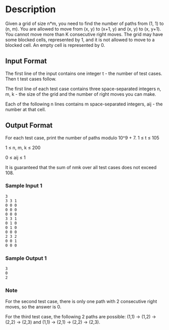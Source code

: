
# Description
Given a grid of size n*m, you need to find the number of paths from (1, 1) to (n, m). You are allowed to move from (x, y) to (x+1, y) and (x, y) to (x, y+1). You cannot move more than K consecutive right moves. The grid may have some blocked cells, represented by 1, and it is not allowed to move to a blocked cell. An empty cell is represented by 0.


## Input Format
The first line of the input contains one integer t - the number of test cases. Then t test cases follow.

The first line of each test case contains three space-separated integers n, m, k - the size of the grid and the number of right moves you can make.

Each of the following n lines contains m space-separated integers, aij - the number at that cell.


## Output Format
For each test case, print the number of paths modulo 10^9 + 7.
1 ≤ t ≤ 105

1 ≤ n, m, k ≤ 200

0 ≤ aij ≤ 1

It is guaranteed that the sum of nmk over all test cases does not exceed 108.

### Sample Input 1

```
3
3 3 1
0 0 0
0 0 0
0 0 0
3 3 1
0 1 0
0 1 0
0 0 0
2 3 2
0 0 1
0 0 0
```

### Sample Output 1
```
3
0
2
```


### Note
For the second test case, there is only one path with 2 consecutive right moves, so the answer is 0.

For the third test case, the following 2 paths are possible: (1,1) → (1,2) → (2,2) → (2,3) and (1,1) → (2,1) → (2,2) → (2,3).
